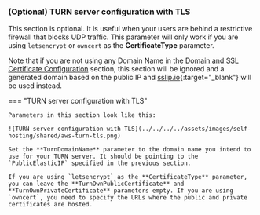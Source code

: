 
### (Optional) TURN server configuration with TLS

This section is optional. It is useful when your users are behind a restrictive firewall that blocks UDP traffic. This parameter will only work if you are using `letsencrypt` or `owncert` as the **CertificateType** parameter.

Note that if you are not using any Domain Name in the [Domain and SSL Certificate Configuration](#domain-and-ssl-certificate-configuration) section, this section will be ignored and a generated domain based on the public IP and [sslip.io](https://sslip.io/){:target="_blank"} will be used instead.

=== "TURN server configuration with TLS"

    Parameters in this section look like this:

    ![TURN server configuration with TLS](../../../../assets/images/self-hosting/shared/aws-turn-tls.png)

    Set the **TurnDomainName** parameter to the domain name you intend to use for your TURN server. It should be pointing to the `PublicElasticIP` specified in the previous section.

    If you are using `letsencrypt` as the **CertificateType** parameter, you can leave the **TurnOwnPublicCertificate** and **TurnOwnPrivateCertificate** parameters empty. If you are using `owncert`, you need to specify the URLs where the public and private certificates are hosted.
